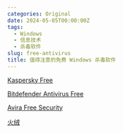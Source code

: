 ```yaml
---
categories: Original
date: 2024-05-05T00:00:00Z
tags:
  - Windows
  - 信息技术
  - 杀毒软件
slug: free-antivirus
title: 值得注意的免费 Windows 杀毒软件
---
```


[Kaspersky Free](https://www.kaspersky.com/downloads/free-antivirus)

[Bitdefender Antivirus Free](https://www.bitdefender.com/solutions/free.html)

[Avira Free Security](https://www.avira.com/en/free-security)

[火绒](https://www.huorong.cn/)
